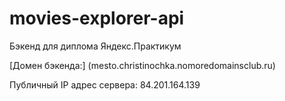# movies-explorer-api
Бэкенд для диплома Яндекс.Практикум


[Домен бэкенда:] (mesto.christinochka.nomoredomainsclub.ru)

Публичный IP адрес сервера: 84.201.164.139
